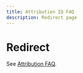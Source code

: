 ```yaml
---
title: Attribution IQ FAQ
description: Redirect page
---
```


# Redirect

See [Attribution FAQ](../c-panels/attribution/attribution-faq.md).
